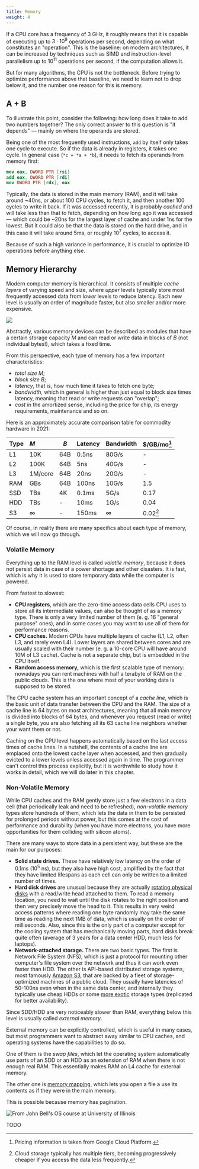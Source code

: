 ```yaml
---
title: Memory
weight: 4
---
```


If a CPU core has a frequency of 3 GHz, it roughly means that it is capable of executing up to $3 \cdot 10^9$ operations per second, depending on what constitutes an "operation". This is the baseline: on modern architectures, it can be increased by techniques such as SIMD and instruction-level parallelism up to $10^{11}$ operations per second, if the computation allows it.

But for many algorithms, the CPU is not the bottleneck. Before trying to optimize performance above that baseline, we need to learn not to drop below it, and the number one reason for this is memory.

## A + B

To illustrate this point, consider the following: how long does it take to add two numbers together? The only correct answer to this question is "it depends" — mainly on where the operands are stored.

Being one of the most frequently used instructions, `add` by itself only takes one cycle to execute. So if the data is already in registers, it takes one cycle. In general case (`*c = *a + *b`), it needs to fetch its operands from memory first:

```nasm
mov eax, DWORD PTR [rsi]
add eax, DWORD PTR [rdi]
mov DWORD PTR [rdx], eax
```

Typically, the data is stored in the main memory (RAM), and it will take around ~40ns, or about 100 CPU cycles, to fetch it, and then another 100 cycles to write it back. If it was accessed recently, it is probably *cached* and will take less than that to fetch, depending on how long ago it was accessed — which could be ~20ns for the largest layer of cache and under 1ns for the lowest. But it could also be that the data is stored on the hard drive, and in this case it will take around 5ms, or roughly $10^7$ cycles, to access it.

Because of such a high variance in performance, it is crucial to optimize IO operations before anything else.

## Memory Hierarchy

Modern computer memory is hierarchical. It consists of multiple *cache layers* of varying speed and size, where *upper* levels typically store most frequently accessed data from *lower* levels to reduce latency. Each new level is usually an order of magnitude faster, but also smaller and/or more expensive.

![](img/hierarchy.png)

Abstractly, various memory devices can be described as modules that have a certain storage capacity $M$ and can read or write data in blocks of $B$ (not individual bytes!), which takes a fixed time.

From this perspective, each type of memory has a few important characteristics:

- *total size* $M$;
- *block size* $B$; 
- *latency*, that is, how much time it takes to fetch one byte;
- *bandwidth*, which in general is higher than just equal to block size times latency, meaning that read or write requests can "overlap";
- *cost* in the amortized sense, including the price for chip, its energy requirements, maintenance and so on.

Here is an approximately accurate comparison table for commodity hardware in 2021:

| Type | $M$      | $B$ | Latency | Bandwidth | $/GB/mo[^pricing] |
|:---- |:-------- | --- | ------- | --------- |:-------- |
| L1   | 10K      | 64B | 0.5ns   | 80G/s     | -        |
| L2   | 100K     | 64B | 5ns     | 40G/s     | -        |
| L3   | 1M/core  | 64B | 20ns    | 20G/s     | -        |
| RAM  | GBs      | 64B | 100ns   | 10G/s      | 1.5      |
| SSD  | TBs      | 4K  | 0.1ms   | 5G/s     | 0.17     |
| HDD  | TBs      | -   | 10ms    | 1G/s      | 0.04     |
| S3   | $\infty$ | -   | 150ms   | $\infty$  | 0.02[^S3]  |

Of course, in reality there are many specifics about each type of memory, which we will now go through.

[^pricing]: Pricing information is taken from Google Cloud Platform.
[^S3]: Cloud storage typically has multiple tiers, becoming progressively cheaper if you access the data less frequently.

### Volatile Memory

Everything up to the RAM level is called *volatile memory*, because it does not persist data in case of a power shortage and other disasters. It is fast, which is why it is used to store temporary data while the computer is powered.

From fastest to slowest:

- **CPU registers**, which are the zero-time access data cells CPU uses to store all its intermediate values, can also be thought of as a memory type. There is only a very limited number of them (e. g. 16 "general purpose" ones), and in some cases you may want to use all of them for performance reasons.
- **CPU caches.** Modern CPUs have multiple layers of cache (L1, L2, often L3, and rarely even L4). Lower layers are shared between cores and are usually scaled with their number (e. g. a 10-core CPU will have around 10M of L3 cache). Cache is not a separate chip, but is embedded in the CPU itself.
- **Random access memory,** which is the first scalable type of memory: nowadays you can rent machines with half a terabyte of RAM on the public clouds. This is the one where most of your working data is supposed to be stored.

The CPU cache system has an important concept of a *cache line*, which is the basic unit of data transfer between the CPU and the RAM. The size of a cache line is 64 bytes on most architectures, meaning that all main memory is divided into blocks of 64 bytes, and whenever you request (read or write) a single byte, you are also fetching all its 63 cache line neighbors whether your want them or not.

Caching on the CPU level happens automatically based on the last access times of cache lines. In a nutshell, the contents of a cache line are emplaced onto the lowest cache layer when accessed, and then gradually evicted to a lower levels unless accessed again in time. The programmer can't control this process explicitly, but it is worthwhile to study how it works in detail, which we will do later in this chapter.

### Non-Volatile Memory

While CPU caches and the RAM gently store just a few electrons in a data cell (that periodically leak and need to be refreshed), *non-volatile memory* types store hundreds of them, which lets the data in them to be persisted for prolonged periods without power, but this comes at the cost of performance and durability (when you have more electrons, you have more opportunities for them colliding with silicon atoms).

<!-- error correction -->

There are many ways to store data in a persistent way, but these are the main for our purposes:

- **Solid state drives.** These have relatively low latency on the order of 0.1ms ($10^5$ ns), but they also have high cost, amplified by the fact that they have limited lifespans as each cell can only be written to a limited number of times.
- **Hard disk drives** are unusual because they are actually [rotating physical disks](https://www.youtube.com/watch?v=3owqvmMf6No&feature=emb_title) with a read/write head attached to them. To read a memory location, you need to wait until the disk rotates to the right position and then very precisely move the head to it. This results in very weird access patterns where reading one byte randomly may take the same time as reading the next 1MB of data, which is usually on the order of milliseconds. Also, since this is the only part of a computer except for the cooling system that has mechanically moving parts, hard disks break quite often (average of 3 years for a data center HDD, much less for laptops).
- **Network-attached storage.** There are two basic types. The first is Network File System (NFS), which is just a protocol for mounting other computer's file system over the network and thus it can work even faster than HDD. The other is API-based distributed storage systems, most famously [Amazon S3](https://aws.amazon.com/s3/), that are backed by a fleet of storage-optimized machines of a public cloud. They usually have latencies of 50-100ns even when in the same data center, and internally they typically use cheap HDDs or some [more exotic](https://aws.amazon.com/storagegateway/vtl/) storage types (replicated for better availability).

Since SDD/HDD are very noticeably slower than RAM, everything below this level is usually called *external memory*.

External memory can be explicitly controlled, which is useful in many cases, but most programmers want to abstract away similar to CPU caches, and operating systems have the capabilities to do so.

One of them is the *swap files*, which let the operating system automatically use parts of an SDD or an HDD as an extension of RAM when there is not enough real RAM. This essentially makes RAM an L4 cache for external memory.

The other one is [memory mapping](https://en.wikipedia.org/wiki/Mmap), which lets you open a file a use its contents as if they were in the main memory.

This is possible because memory has pagination.

![From John Bell\'s OS course at University of Illinois](img/virtual-memory.jpg)

TODO
